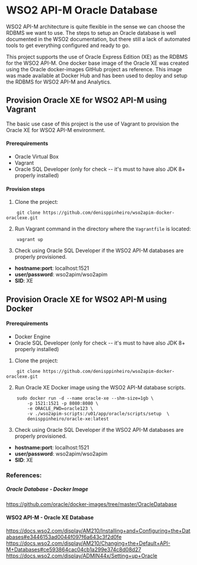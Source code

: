 # WSO2 API-M Oracle Database

WSO2 API-M architecture is quite flexible in the sense we can choose the RDBMS we want to use. The steps to setup 
an Oracle database is well documented in the WSO2 documentation, but there still a lack of automated tools to
get everything configured and ready to go.  

This project supports the use of Oracle Express Edition (XE) as the RDBMS for the WSO2 API-M. One docker base image
of the Oracle XE was created using the Oracle docker-images GitHub project as reference. This image was made available 
at Docker Hub and has been used to deploy and setup the RDBMS for WSO2 API-M and Analytics.


## Provision Oracle XE for WSO2 API-M using Vagrant
The basic use case of this project is the use of Vagrant to provision the Oracle XE for WSO2 API-M environment.

#### Prerequirements
* Oracle Virtual Box
* Vagrant
* Oracle SQL Developer (only for check -- it's must to have also JDK 8+ properly installed)

#### Provision steps

1. Clone the project:

```
    git clone https://github.com/denisppinheiro/wso2apim-docker-oraclexe.git
```

2. Run Vagrant command in the directory where the `Vagrantfile` is located:
```
    vagrant up
```

3. Check using Oracle SQL Developer if the WSO2 API-M databases are properly provisioned.
* **hostname:port**: localhost:1521
* **user/password**: wso2apim/wso2apim
* **SID**: XE


## Provision Oracle XE for WSO2 API-M using Docker


#### Prerequirements
* Docker Engine
* Oracle SQL Developer (only for check -- it's must to have also JDK 8+ properly installed)


1. Clone the project:

```
    git clone https://github.com/denisppinheiro/wso2apim-docker-oraclexe.git
```

2. Run Oracle XE Docker image using the WSO2 API-M database scripts.

```
    sudo docker run -d --name oracle-xe --shm-size=1gb \
        -p 1521:1521 -p 8080:8080 \
        -e ORACLE_PWD=oracle123 \
        -v ./wso2apim-scripts:/u01/app/oracle/scripts/setup  \
        denisppinheiro/oracle-xe:latest
```

3. Check using Oracle SQL Developer if the WSO2 API-M databases are properly provisioned.
* **hostname:port**: localhost:1521
* **user/password**: wso2apim/wso2apim
* **SID**: XE


### References:

##### Oracle Database - Docker Image

https://github.com/oracle/docker-images/tree/master/OracleDatabase

#### WSO2 API-M - Oracle XE Database
https://docs.wso2.com/display/AM210/Installing+and+Configuring+the+Databases#e3446153ad0044f097f6a643c3f2d0fe
https://docs.wso2.com/display/AM210/Changing+the+Default+API-M+Databases#ce593864cac04cb1a299e374c8d08d27
https://docs.wso2.com/display/ADMIN44x/Setting+up+Oracle